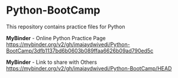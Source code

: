 # Python-BootCamp
 This repository contains practice files for Python

**MyBinder** - Online Python Practice Page
https://mybinder.org/v2/gh/imajaydwivedi/Python-BootCamp/3dfb1137bd6b0603b089ffaa6626b09ad790ed5c

**MyBinder** - Link to share with Others
https://mybinder.org/v2/gh/imajaydwivedi/Python-BootCamp/HEAD
